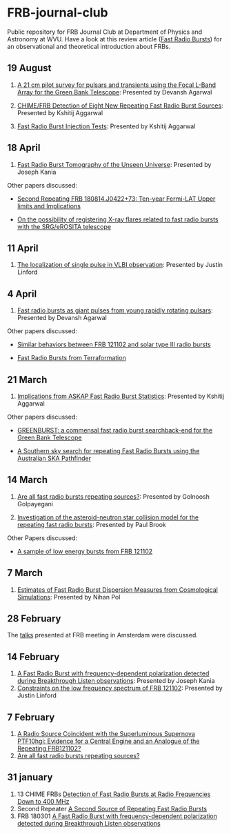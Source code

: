 # FRB-journal-club

Public repository for FRB Journal Club at Department of Physics and Astronomy at WVU. Have a look at this review article ([Fast Radio Bursts](https://arxiv.org/abs/1904.07947)) for an observational and theoretical introduction about FRBs.  

<h2>19 August</h2>

1. [A 21 cm pilot survey for pulsars and transients using the Focal L-Band Array for the Green Bank Telescope](https://arxiv.org/abs/1908.02690): Presented by Devansh Agarwal

2. [CHIME/FRB Detection of Eight New Repeating Fast Radio Burst Sources](https://arxiv.org/abs/1908.03507): Presented by Kshitij Aggarwal

3. [Fast Radio Burst Injection Tests](https://arxiv.org/abs/1907.07948): Presented by Kshitij Aggarwal

<h2>18 April</h2>

1. [Fast Radio Burst Tomography of the Unseen Universe](https://arxiv.org/abs/1903.06535): Presented by Joseph Kania

Other papers discussed:
* [Second Repeating FRB 180814.J0422+73: Ten-year Fermi-LAT Upper limits and Implications](https://arxiv.org/abs/1903.07329)

* [On the possibility of registering X-ray flares related to fast radio bursts with the SRG/eROSITA telescope](https://arxiv.org/abs/1903.10991)

<h2>11 April</h2>

1. [The localization of single pulse in VLBI observation](https://arxiv.org/abs/1810.08933): Presented by Justin Linford


<h2>4 April</h2>

1. [Fast radio bursts as giant pulses from young rapidly rotating pulsars](https://ui.adsabs.harvard.edu/abs/2016MNRAS.462..941L/abstract): Presented by Devansh Agarwal

Other papers discussed:
* [Similar behaviors between FRB 121102 and solar type III radio bursts](https://arxiv.org/abs/1903.11895)

* [Fast Radio Bursts from Terraformation](https://arxiv.org/abs/1903.12186)

<h2>21 March</h2>

1. [Implications from ASKAP Fast Radio Burst Statistics](https://arxiv.org/abs/1903.00014): Presented by Kshitij Aggarwal

Other papers discussed:
* [GREENBURST: a commensal fast radio burst searchback-end for the Green Bank Telescope](https://arxiv.org/abs/1903.05573)

* [A Southern sky search for repeating Fast Radio Bursts using the Australian SKA Pathfinder](https://arxiv.org/abs/1903.06525)


<h2>14 March</h2>

1. [Are all fast radio bursts repeating sources?](https://arxiv.org/abs/1902.00272): Presented by Golnoosh Golpayegani

2. [Investigation of the asteroid-neutron star collision model for the repeating fast radio bursts](https://arxiv.org/abs/1902.05203): Presented by Paul Brook

Other Papers discussed:

* [A sample of low energy bursts from FRB 121102](https://arxiv.org/abs/1903.02249)



<h2>7 March</h2>

1. [Estimates of Fast Radio Burst Dispersion Measures from Cosmological Simulations](https://arxiv.org/abs/1903.07630): Presented by Nihan Pol

<h2>28 February</h2>

The [talks](<https://sites.google.com/view/frb2019-amsterdam/programme?authuser=0>) presented at FRB meeting in Amsterdam were discussed.  

<h2>14 February</h2>

1. [A Fast Radio Burst with frequency-dependent polarization detected during Breakthrough Listen observations](https://arxiv.org/abs/1901.07412): Presented by Joseph Kania
2. [Constraints on the low frequency spectrum of FRB 121102](https://arxiv.org/abs/1902.01779): Presented by Justin Linford

<h2>7 February</h2>

1. [A Radio Source Coincident with the  Superluminous Supernova PTF10hgi: Evidence for a Central Engine and an  Analogue of the Repeating FRB121102?](https://arxiv.org/abs/1901.10479)
2. [Are all fast radio bursts repeating sources?](https://arxiv.org/abs/1902.00272)

<h2>31 january</h2> 

1. 13 CHIME FRBs [Detection of Fast Radio Bursts at Radio Frequencies Down to 400 MHz]( https://arxiv.org/abs/1901.04524)
2. Second Repeater [A Second Source of Repeating Fast Radio Bursts]( https://arxiv.org/abs/1901.04525)
3. FRB 180301 [A Fast Radio Burst with frequency-dependent polarization detected during Breakthrough Listen observations](https://arxiv.org/abs/1901.07412)
